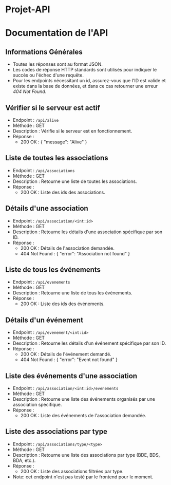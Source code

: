 # Projet-API
# Documentation de l'API


## Informations Générales

* Toutes les réponses sont au format JSON.
* Les codes de réponse HTTP standards sont utilisés pour indiquer le succès ou l'échec d'une requête.
* Pour les endpoints nécessitant un id, assurez-vous que l'ID est valide et existe dans la base de données, et dans ce cas retourner une erreur *404 Not Found*.

## Vérifier si le serveur est actif

* Endpoint : `/api/alive`
* Méthode : GET
* Description : Vérifie si le serveur est en fonctionnement.
* Réponse :
  + 200 OK : { "message": "Alive" }

## Liste de toutes les associations

* Endpoint : `/api/associations`
* Méthode : GET
* Description : Retourne une liste de toutes les associations.
* Réponse :
  + 200 OK : Liste des ids des associations.

## Détails d'une association

* Endpoint : `/api/association/<int:id>`
* Méthode : GET
* Description : Retourne les détails d'une association spécifique par son ID.
* Réponse :
  + 200 OK : Détails de l'association demandée.
  + 404 Not Found : { "error": "Association not found" }

## Liste de tous les événements

* Endpoint : `/api/evenements`
* Méthode : GET
* Description : Retourne une liste de tous les événements.
* Réponse :
  + 200 OK : Liste des ids des événements.

## Détails d'un événement

* Endpoint : `/api/evenement/<int:id>`
* Méthode : GET
* Description : Retourne les détails d'un événement spécifique par son ID.
* Réponse :
  + 200 OK : Détails de l'événement demandé.
  + 404 Not Found : { "error": "Event not found" }

## Liste des événements d'une association

* Endpoint : `/api/association/<int:id>/evenements`
* Méthode : GET
* Description : Retourne une liste des événements organisés par une association spécifique.
* Réponse :
  + 200 OK : Liste des événements de l'association demandée.

## Liste des associations par type

* Endpoint : `/api/associations/type/<type>`
* Méthode : GET
* Description : Retourne une liste des associations par type (BDE, BDS, BDA, etc.).
* Réponse :
  + 200 OK : Liste des associations filtrées par type.
* Note: cet endpoint n'est pas testé par le frontend pour le moment.
